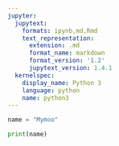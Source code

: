 ```yaml
---
jupyter:
  jupytext:
    formats: ipynb,md,Rmd
    text_representation:
      extension: .md
      format_name: markdown
      format_version: '1.2'
      jupytext_version: 1.4.1
  kernelspec:
    display_name: Python 3
    language: python
    name: python3
---
```


```python tags=["parameters"]
name = "Mymoo"
```

```python
print(name)
```
